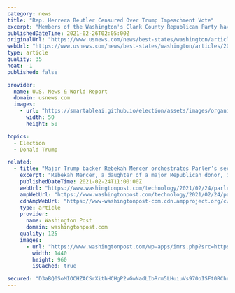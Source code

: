 ```yaml
---
category: news
title: "Rep. Herrera Beutler Censured Over Trump Impeachment Vote"
excerpt: "Members of the Washington's Clark County Republican Party have voted to formally censure Rep. Jaime Herrera Beutler, of Battle Ground, over her vote to impeach former President Donald Trump."
publishedDateTime: 2021-02-26T02:05:00Z
originalUrl: "https://www.usnews.com/news/best-states/washington/articles/2021-02-25/rep-herrera-beutler-censured-over-trump-impeachment-vote"
webUrl: "https://www.usnews.com/news/best-states/washington/articles/2021-02-25/rep-herrera-beutler-censured-over-trump-impeachment-vote"
type: article
quality: 35
heat: -1
published: false

provider:
  name: U.S. News & World Report
  domain: usnews.com
  images:
    - url: "https://smartableai.github.io/election/assets/images/organizations/usnews.com-50x50.jpg"
      width: 50
      height: 50

topics:
  - Election
  - Donald Trump

related:
  - title: "Major Trump backer Rebekah Mercer orchestrates Parler’s second act"
    excerpt: "Rebekah Mercer, a daughter of a major Republican donor, is a founding investor of Parler, where she reportedly is pulling strings. Mercer holds the majority stake in Parler and controlled two of three board seats as of early February — a board to which she recently appointed allies."
    publishedDateTime: 2021-02-24T11:00:00Z
    webUrl: "https://www.washingtonpost.com/technology/2021/02/24/parler-relaunch-rebekah-mercer/"
    ampWebUrl: "https://www.washingtonpost.com/technology/2021/02/24/parler-relaunch-rebekah-mercer/?outputType=amp"
    cdnAmpWebUrl: "https://www-washingtonpost-com.cdn.ampproject.org/c/s/www.washingtonpost.com/technology/2021/02/24/parler-relaunch-rebekah-mercer/?outputType=amp"
    type: article
    provider:
      name: Washington Post
      domain: washingtonpost.com
    quality: 125
    images:
      - url: "https://www.washingtonpost.com/wp-apps/imrs.php?src=https://arc-anglerfish-washpost-prod-washpost.s3.amazonaws.com/public/W4UB54TWCUI6XFEJR562ZVI6OU.jpg&w=1440"
        width: 1440
        height: 960
        isCached: true

secured: "D3aBQ0SoMIOCHZACSrXithHCHgP2vGwNadLIbRrm5LHuiuVs970oISFt0RChnVIPrwlsfNWhMXWGQBBS6h6rjKdo97TQeph2RTWsJ5KNTkVvFH/G7uIJpKbpPEbEKENSg5Zy7dcEFgAhJhtADCgjnH5i6e7RBOKw6cAdHjjfqQSBCktlwVXG68Ikgwyo1NTWkDinFrqOinvtSZTcQNgveoiYlwGOeN9q7WaYSFTksd4WKZgdBERWSkZoUiDo3B/sluibRMlXci56K6PQEUlNTrorS/yr9Kn8QYXboVHmGEDzrHu2Kr7LaKz5mQsrX5yEUVvC4dOfUcmibfRxZ+N+Kct9hfdtfe3Gj34jE/zrUPk=;K39olHyTmtUD1mf71FQKFQ=="
---
```


